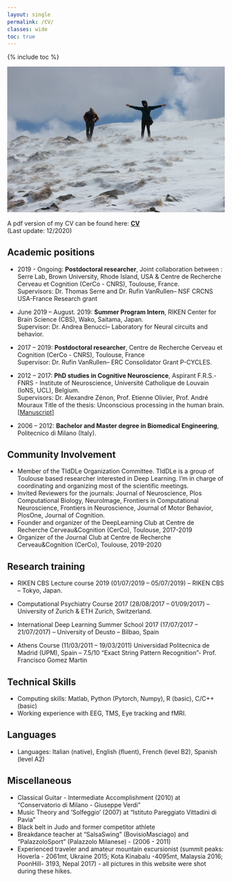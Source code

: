```yaml
---
layout: single
permalink: /CV/
classes: wide
toc: true
---
```

{% include toc %}

<img src="/assets/images/CVpic.jpg" alt="climbing up"> 

A pdf version of my CV can be found here: <a href="/pdf/CValamia2020.pdf" target="_blank"><b>CV</b></a><br> (Last update: 12/2020)


## Academic positions
* 2019 - Ongoing: **Postdoctoral researcher**, Joint collaboration between : Serre Lab, Brown University, Rhode Island, USA & Centre de Recherche Cerveau et Cognition (CerCo - CNRS), Toulouse, France. <br />
Supervisors: Dr. Thomas Serre and Dr. Rufin VanRullen– NSF CRCNS USA-France Research grant

* June 2019 – August. 2019: **Summer Program Intern**, RIKEN Center for Brain Science (CBS), Wako, Saitama, Japan. <br />
Supervisor: Dr. Andrea Benucci– Laboratory for Neural circuits and behavior. <br />

* 2017 – 2019: **Postdoctoral researcher**, Centre de Recherche Cerveau et Cognition (CerCo - CNRS), Toulouse, France  <br />
Supervisor: Dr. Rufin VanRullen– ERC Consolidator Grant P-CYCLES.  <br />

* 2012 – 2017: **PhD studies in Cognitive Neuroscience**, Aspirant F.R.S.-FNRS - Institute of Neuroscience, Université Catholique de Louvain (IoNS, UCL), Belgium. <br />
Supervisors: Dr. Alexandre Zénon, Prof. Etienne Olivier, Prof. André Mouraux 
Title of the thesis: Unconscious processing in the human brain. [[Manuscript]](https://dial.uclouvain.be/pr/boreal/object/boreal%3A187768/datastream/PDF_01/view) <br>

* 2006 – 2012: **Bachelor and Master degree in Biomedical Engineering**, Politecnico di Milano (Italy). <br />

## Community Involvement 
* Member of the TIdDLe Organization Committee. TIdDLe is a group of Toulouse based researcher interested in Deep Learning. I’m in charge of coordinating and organizing most of the scientific meetings.
* Invited Reviewers for the journals: Journal of Neuroscience, Plos Computational Biology, NeuroImage, Frontiers in Computational Neuroscience, Frontiers in Neuroscience, Journal of Motor Behavior, PlosOne, Journal of Cognition. 
* Founder and organizer of the DeepLearning Club at Centre de Recherche Cerveau&Cognition (CerCo), Toulouse, 2017-2019
* Organizer of the Journal Club at Centre de Recherche Cerveau&Cognition (CerCo), Toulouse, 2019-2020


## Research training
* RIKEN CBS Lecture course 2019 (01/07/2019 – 05/07/2019) – RIKEN CBS – Tokyo, Japan. <br />

* Computational Psychiatry Course 2017 (28/08/2017 – 01/09/2017) – University of Zurich & ETH Zurich, Switzerland. <br />

* International Deep Learning Summer School 2017 (17/07/2017 – 21/07/2017) – University of Deusto – Bilbao, Spain <br />

* Athens Course (11/03/2011 – 19/03/2011) Universidad Politecnica de Madrid (UPM), Spain – 7.5/10
“Exact String Pattern Recognition”- Prof. Francisco Gomez Martin <br />


## Technical Skills 
* Computing skills: Matlab, Python (Pytorch, Numpy), R (basic), C/C++ (basic)
* Working experience with EEG, TMS, Eye tracking and fMRI.

## Languages
* Languages: Italian (native), English (fluent), French (level B2), Spanish (level A2)

## Miscellaneous
* Classical Guitar - Intermediate Accomplishment (2010) at “Conservatorio di Milano - Giuseppe Verdi”
* Music Theory and ‘Solfeggio’ (2007) at “Istituto Pareggiato Vittadini di Pavia”
* Black belt in Judo and former competitor athlete
* Breakdance teacher at “SalsaSwing” (BovisioMasciago) and “PalazzoloSport” (Palazzolo Milanese) - (2006 - 2011)
* Experienced traveler and amateur mountain excursionist (summit peaks: Hoverla - 2061mt, Ukraine 2015; Kota Kinabalu -4095mt, Malaysia 2016; PoonHill- 3193, Nepal 2017) - all pictures in this website were shot during these hikes.

